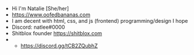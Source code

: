 - Hi I'm Natalie [She/her]
- https://www.oofedbananas.com
- I am decent with html, css, and js (frontend) programming/design I hope
- Discord: natlee#0000
- Shitblox founder https://shitblox.com
- - https://discord.gg/tCB2ZQubhZ


